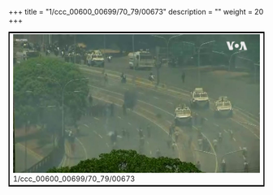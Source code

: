 +++
title = "1/ccc_00600_00699/70_79/00673"
description = ""
weight = 20
+++

<table style="border:2px solid black;max-width:800px;max-height:800px;" 
><tr><td>
<img class="center-fit-jpg"
src="/jpg_/aaa_20190430_NxaOmWaI8sI_00672.jpg">
1/ccc_00600_00699/70_79/00673
</img></td></tr></table>
